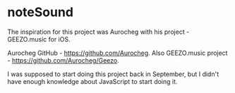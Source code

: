 # noteSound 

The inspiration for this project was Aurocheg with his project - GEEZO.music for iOS.

Aurocheg GitHub - https://github.com/Aurocheg. Also GEEZO.music project - https://github.com/Aurocheg/Geezo.

I was supposed to start doing this project back in September, but I didn't have enough knowledge about JavaScript to start doing it.
